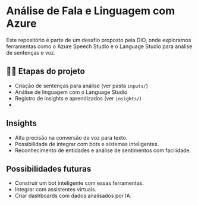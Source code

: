 # Análise de Fala e Linguagem com Azure

Este repositório é parte de um desafio proposto pela DIO, onde exploramos ferramentas como o Azure Speech Studio e o Language Studio para análise de sentenças e voz.

## 👨‍💻 Etapas do projeto

- Criação de sentenças para análise (ver pasta `inputs/`)
- Análise de linguagem com o Language Studio
- Registro de insights e aprendizados (ver `insights/`)
- 
## Insights

- Alta precisão na conversão de voz para texto.
- Possibilidade de integrar com bots e sistemas inteligentes.
- Reconhecimento de entidades e análise de sentimentos com facilidade.

## Possibilidades futuras

- Construir um bot inteligente com essas ferramentas.
- Integrar com assistentes virtuais.
- Criar dashboards com dados analisados por IA.

